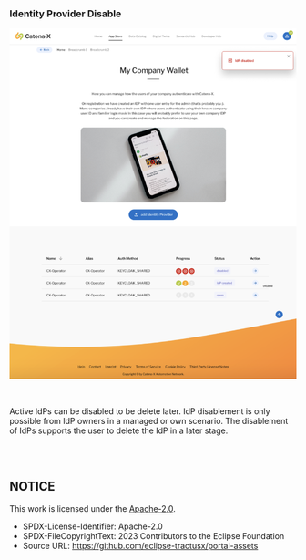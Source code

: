 ### Identity Provider Disable

<p align="center">
<img width="659" alt="image" src="https://raw.githubusercontent.com/eclipse-tractusx/portal-assets/main/docs/static/idp-overview-webpage-disable.png">
</p>

<br>

Active IdPs can be disabled to be delete later.
IdP disablement is only possible from IdP owners in a managed or own scenario.
The disablement of IdPs supports the user to delete the IdP in a later stage.

<br>
<br>

## NOTICE

This work is licensed under the [Apache-2.0](https://www.apache.org/licenses/LICENSE-2.0).

- SPDX-License-Identifier: Apache-2.0
- SPDX-FileCopyrightText: 2023 Contributors to the Eclipse Foundation
- Source URL: https://github.com/eclipse-tractusx/portal-assets
